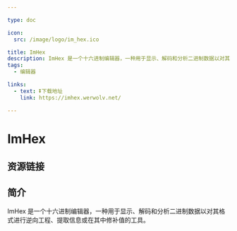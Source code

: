 ```yaml
---

type: doc

icon:
  src: /image/logo/im_hex.ico

title: ImHex
description: ImHex 是一个十六进制编辑器，一种用于显示、解码和分析二进制数据以对其格式进行逆向工程、提取信息或在其中修补值的工具。
tags:
  - 编辑器

links:
  - text: ⏬下载地址
    link: https://imhex.werwolv.net/

---
```


<ShowLogo />

# ImHex

<ShowTags />

<ShowBreadcrumb />

## 资源链接

<ShowLinks />

## 简介

ImHex 是一个十六进制编辑器，一种用于显示、解码和分析二进制数据以对其格式进行逆向工程、提取信息或在其中修补值的工具。
